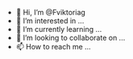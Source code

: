 - 👋 Hi, I’m @Fviktoriag
- 👀 I’m interested in ...
- 🌱 I’m currently learning ...
- 💞️ I’m looking to collaborate on ...
- 📫 How to reach me ...

<!---
Fviktoriag/Fviktoriag is a ✨ special ✨ repository because its `README.md` (this file) appears on your GitHub profile.
You can click the Preview link to take a look at your changes.
--->
